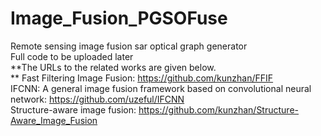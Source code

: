 # Image_Fusion_PGSOFuse
Remote sensing image fusion sar optical graph generator<br/>
Full code to be uploaded later<br/>
**The URLs to the related works are given below. <br/> **
Fast Filtering Image Fusion: https://github.com/kunzhan/FFIF <br/>
IFCNN: A general image fusion framework based on convolutional neural network: https://github.com/uzeful/IFCNN <br/>
Structure-aware image fusion: https://github.com/kunzhan/Structure-Aware_Image_Fusion <br/>
